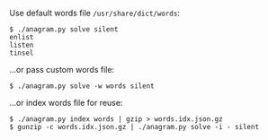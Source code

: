 Use default words file `/usr/share/dict/words`:
```
$ ./anagram.py solve silent
enlist
listen
tinsel
```
...or pass custom words file:
```
$ ./anagram.py solve -w words silent
```
...or index words file for reuse:
```
$ ./anagram.py index words | gzip > words.idx.json.gz
$ gunzip -c words.idx.json.gz | ./anagram.py solve -i - silent
```
